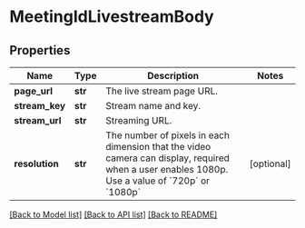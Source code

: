 # MeetingIdLivestreamBody

## Properties
Name | Type | Description | Notes
------------ | ------------- | ------------- | -------------
**page_url** | **str** | The live stream page URL. | 
**stream_key** | **str** | Stream name and key. | 
**stream_url** | **str** | Streaming URL. | 
**resolution** | **str** | The number of pixels in each dimension that the video camera can display, required when a user enables 1080p. Use a value of &#x60;720p&#x60; or &#x60;1080p&#x60; | [optional] 

[[Back to Model list]](../README.md#documentation-for-models) [[Back to API list]](../README.md#documentation-for-api-endpoints) [[Back to README]](../README.md)

